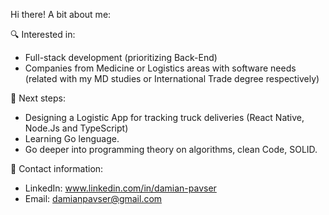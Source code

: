 Hi there! 
A bit about me:

🔍 Interested in:
- Full-stack development (prioritizing Back-End)
- Companies from Medicine or Logistics areas with software needs (related with my MD studies or International Trade degree respectively)

🐾 Next steps:
- Designing a Logistic App for tracking truck deliveries (React Native, Node.Js and TypeScript)
- Learning Go lenguage.
- Go deeper into programming theory on algorithms, clean Code, SOLID.

📲 Contact information:

- LinkedIn: www.linkedin.com/in/damian-pavser
- Email: damianpavser@gmail.com
